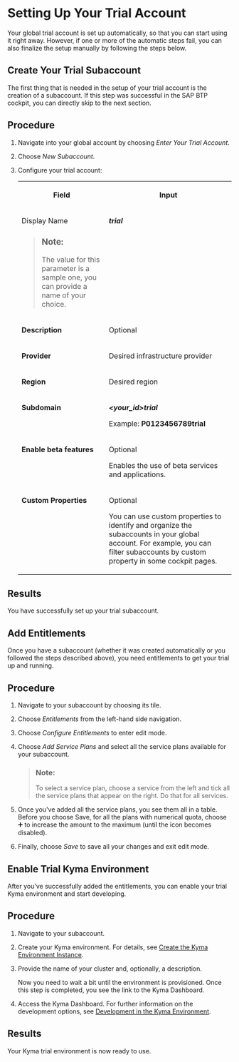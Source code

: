 <!-- loio57074a0ee7244880b0dfa0563e1de3a8 -->

<link rel="stylesheet" type="text/css" href="../css/sap-icons.css"/>

# Setting Up Your Trial Account

Your global trial account is set up automatically, so that you can start using it right away. However, if one or more of the automatic steps fail, you can also finalize the setup manually by following the steps below.

 <a name="loio8b6b4f9267ba4f26bc1d85c0c67e4934"/>

<!-- loio8b6b4f9267ba4f26bc1d85c0c67e4934 -->

## Create Your Trial Subaccount

The first thing that is needed in the setup of your trial account is the creation of a subaccount. If this step was successful in the SAP BTP cockpit, you can directly skip to the next section.



<a name="loio8b6b4f9267ba4f26bc1d85c0c67e4934__steps_wfj_wg2_1nb"/>

## Procedure

1.  Navigate into your global account by choosing *Enter Your Trial Account*.

2.  Choose *New Subaccount*.

3.  Configure your trial account:


    <table>
    <tr>
    <th valign="top">

    Field


    
    </th>
    <th valign="top">

    Input


    
    </th>
    </tr>
    <tr>
    <td valign="top">

    Display Name

    > ### Note:  
    > The value for this parameter is a sample one, you can provide a name of your choice.


    
    </td>
    <td valign="top">

    ***trial***


    
    </td>
    </tr>
    <tr>
    <td valign="top">

    **Description**


    
    </td>
    <td valign="top">

    Optional


    
    </td>
    </tr>
    <tr>
    <td valign="top">

    **Provider**


    
    </td>
    <td valign="top">

    Desired infrastructure provider


    
    </td>
    </tr>
    <tr>
    <td valign="top">

    **Region**


    
    </td>
    <td valign="top">

    Desired region


    
    </td>
    </tr>
    <tr>
    <td valign="top">

    **Subdomain**


    
    </td>
    <td valign="top">

    ***<your\_id\>trial***

    Example: **P0123456789trial**


    
    </td>
    </tr>
    <tr>
    <td valign="top">

    **Enable beta features**


    
    </td>
    <td valign="top">

    Optional

    Enables the use of beta services and applications.


    
    </td>
    </tr>
    <tr>
    <td valign="top">

    **Custom Properties**


    
    </td>
    <td valign="top">

    Optional

    You can use custom properties to identify and organize the subaccounts in your global account. For example, you can filter subaccounts by custom property in some cockpit pages.


    
    </td>
    </tr>
    </table>
    



<a name="loio8b6b4f9267ba4f26bc1d85c0c67e4934__result_xfj_wg2_1nb"/>

## Results

You have successfully set up your trial subaccount.

 <a name="loio421278ccecab4d829c2cead64af293d7"/>

<!-- loio421278ccecab4d829c2cead64af293d7 -->

## Add Entitlements

Once you have a subaccount \(whether it was created automatically or you followed the steps described above\), you need entitlements to get your trial up and running.



<a name="loio421278ccecab4d829c2cead64af293d7__steps_rj2_1h2_1nb"/>

## Procedure

1.  Navigate to your subaccount by choosing its tile.

2.  Choose *Entitlements* from the left-hand side navigation.

3.  Choose *Configure Entitlements* to enter edit mode.

4.  Choose *Add Service Plans* and select all the service plans available for your subaccount.

    > ### Note:  
    > To select a service plan, choose a service from the left and tick all the service plans that appear on the right. Do that for all services.

5.  Once you've added all the service plans, you see them all in a table. Before you choose Save, for all the plans with numerical quota, choose :heavy_plus_sign: to increase the amount to the maximum \(until the icon becomes disabled\).

6.  Finally, choose *Save* to save all your changes and exit edit mode.


 <a name="loio6313afa84b8940f7963ceec0bb236780"/>

<!-- loio6313afa84b8940f7963ceec0bb236780 -->

## Enable Trial Kyma Environment

After you’ve successfully added the entitlements, you can enable your trial Kyma environment and start developing.



## Procedure

1.  Navigate to your subaccount.

2.  Create your Kyma environment. For details, see [Create the Kyma Environment Instance](../50-administration-and-ops/create-the-kyma-environment-instance-09dd313.md).

3.  Provide the name of your cluster and, optionally, a description.

    Now you need to wait a bit until the environment is provisioned. Once this step is completed, you see the link to the Kyma Dashboard.

4.  Access the Kyma Dashboard. For further information on the development options, see [Development in the Kyma Environment](../30-development/development-in-the-kyma-environment-606ec61.md).




<a name="loio6313afa84b8940f7963ceec0bb236780__result_x3k_zs3_cnb"/>

## Results

Your Kyma trial environment is now ready to use.

